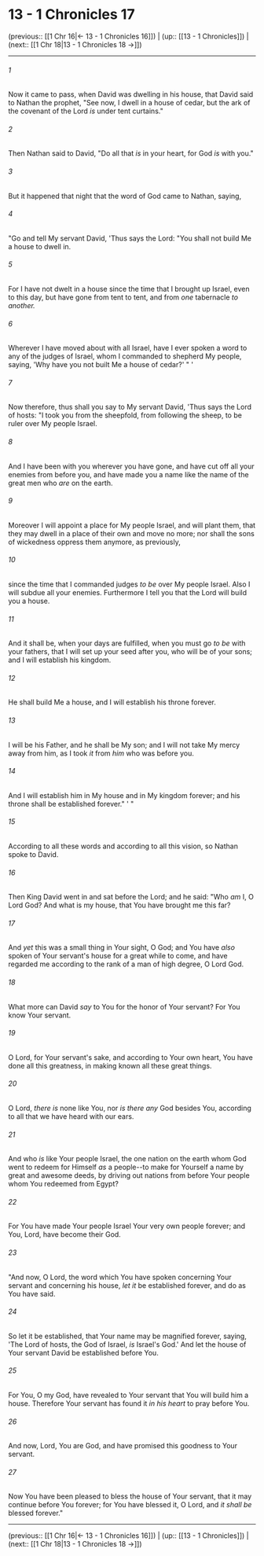 # 13 - 1 Chronicles 17

(previous:: [[1 Chr 16|← 13 - 1 Chronicles 16]]) | (up:: [[13 - 1 Chronicles]]) | (next:: [[1 Chr 18|13 - 1 Chronicles 18 →]])

***


###### 1 
Now it came to pass, when David was dwelling in his house, that David said to Nathan the prophet, "See now, I dwell in a house of cedar, but the ark of the covenant of the Lord _is_ under tent curtains." 

###### 2 
Then Nathan said to David, "Do all that _is_ in your heart, for God _is_ with you." 

###### 3 
But it happened that night that the word of God came to Nathan, saying, 

###### 4 
"Go and tell My servant David, 'Thus says the Lord: "You shall not build Me a house to dwell in. 

###### 5 
For I have not dwelt in a house since the time that I brought up Israel, even to this day, but have gone from tent to tent, and from _one_ tabernacle _to another._ 

###### 6 
Wherever I have moved about with all Israel, have I ever spoken a word to any of the judges of Israel, whom I commanded to shepherd My people, saying, 'Why have you not built Me a house of cedar?' " ' 

###### 7 
Now therefore, thus shall you say to My servant David, 'Thus says the Lord of hosts: "I took you from the sheepfold, from following the sheep, to be ruler over My people Israel. 

###### 8 
And I have been with you wherever you have gone, and have cut off all your enemies from before you, and have made you a name like the name of the great men who _are_ on the earth. 

###### 9 
Moreover I will appoint a place for My people Israel, and will plant them, that they may dwell in a place of their own and move no more; nor shall the sons of wickedness oppress them anymore, as previously, 

###### 10 
since the time that I commanded judges _to be_ over My people Israel. Also I will subdue all your enemies. Furthermore I tell you that the Lord will build you a house. 

###### 11 
And it shall be, when your days are fulfilled, when you must go _to be_ with your fathers, that I will set up your seed after you, who will be of your sons; and I will establish his kingdom. 

###### 12 
He shall build Me a house, and I will establish his throne forever. 

###### 13 
I will be his Father, and he shall be My son; and I will not take My mercy away from him, as I took _it_ from _him_ who was before you. 

###### 14 
And I will establish him in My house and in My kingdom forever; and his throne shall be established forever." ' " 

###### 15 
According to all these words and according to all this vision, so Nathan spoke to David. 

###### 16 
Then King David went in and sat before the Lord; and he said: "Who _am_ I, O Lord God? And what is my house, that You have brought me this far? 

###### 17 
And _yet_ this was a small thing in Your sight, O God; and You have _also_ spoken of Your servant's house for a great while to come, and have regarded me according to the rank of a man of high degree, O Lord God. 

###### 18 
What more can David _say_ to You for the honor of Your servant? For You know Your servant. 

###### 19 
O Lord, for Your servant's sake, and according to Your own heart, You have done all this greatness, in making known all these great things. 

###### 20 
O Lord, _there is_ none like You, nor _is there any_ God besides You, according to all that we have heard with our ears. 

###### 21 
And who _is_ like Your people Israel, the one nation on the earth whom God went to redeem for Himself _as_ a people--to make for Yourself a name by great and awesome deeds, by driving out nations from before Your people whom You redeemed from Egypt? 

###### 22 
For You have made Your people Israel Your very own people forever; and You, Lord, have become their God. 

###### 23 
"And now, O Lord, the word which You have spoken concerning Your servant and concerning his house, _let it_ be established forever, and do as You have said. 

###### 24 
So let it be established, that Your name may be magnified forever, saying, 'The Lord of hosts, the God of Israel, _is_ Israel's God.' And let the house of Your servant David be established before You. 

###### 25 
For You, O my God, have revealed to Your servant that You will build him a house. Therefore Your servant has found it _in his heart_ to pray before You. 

###### 26 
And now, Lord, You are God, and have promised this goodness to Your servant. 

###### 27 
Now You have been pleased to bless the house of Your servant, that it may continue before You forever; for You have blessed it, O Lord, and _it shall be_ blessed forever."

***

(previous:: [[1 Chr 16|← 13 - 1 Chronicles 16]]) | (up:: [[13 - 1 Chronicles]]) | (next:: [[1 Chr 18|13 - 1 Chronicles 18 →]])
